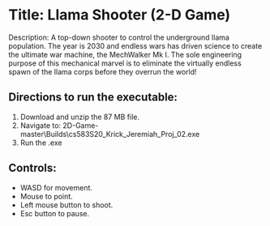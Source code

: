 # Title: Llama Shooter (2-D Game)
Description: A top-down shooter to control the underground llama population. The year is 2030 and endless wars has driven science to create the ultimate war machine, the MechWalker Mk I. The sole engineering purpose of this mechanical marvel is to eliminate the virtually endless spawn of the llama corps before they overrun the world!

## Directions to run the executable:
1. Download and unzip the 87 MB file.
2. Navigate to: 2D-Game-master\Builds\cs583S20_Krick_Jeremiah_Proj_02.exe
3. Run the .exe

## Controls:
* WASD for movement.
* Mouse to point.
* Left mouse button to shoot.
* Esc button to pause.


